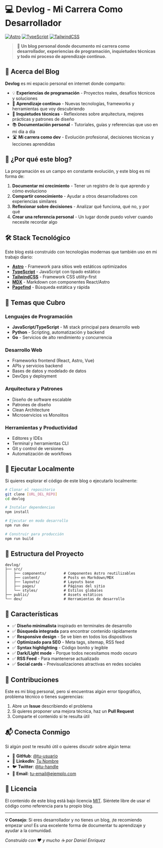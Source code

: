 # 💻 Devlog - Mi Carrera Como Desarrollador

[![Astro](https://img.shields.io/badge/Built%20with-Astro-FF5D01?style=flat-square&logo=astro&logoColor=white)](https://astro.build)
[![TypeScript](https://img.shields.io/badge/TypeScript-007ACC?style=flat-square&logo=typescript&logoColor=white)](https://www.typescriptlang.org/)
[![TailwindCSS](https://img.shields.io/badge/Tailwind-38B2AC?style=flat-square&logo=tailwind-css&logoColor=white)](https://tailwindcss.com)

> 🚀 **Un blog personal donde documento mi carrera como desarrollador, experiencias de programación, inquietudes técnicas y todo mi proceso de aprendizaje continuo.**

## 📖 Acerca del Blog

**Devlog** es mi espacio personal en internet donde comparto:

- 💡 **Experiencias de programación** - Proyectos reales, desafíos técnicos y soluciones
- 🧠 **Aprendizaje continuo** - Nuevas tecnologías, frameworks y herramientas que voy descubriendo
- 🤔 **Inquietudes técnicas** - Reflexiones sobre arquitectura, mejores prácticas y patrones de diseño
- 📚 **Documentación personal** - Tutoriales, guías y referencias que uso en mi día a día
- 🛣️ **Mi carrera como dev** - Evolución profesional, decisiones técnicas y lecciones aprendidas

## 🎯 ¿Por qué este blog?

La programación es un campo en constante evolución, y este blog es mi forma de:

1. **Documentar mi crecimiento** - Tener un registro de lo que aprendo y cómo evoluciono
2. **Compartir conocimiento** - Ayudar a otros desarrolladores con experiencias similares
3. **Reflexionar sobre decisiones** - Analizar qué funciona, qué no, y por qué
4. **Crear una referencia personal** - Un lugar donde puedo volver cuando necesite recordar algo

## 🛠️ Stack Tecnológico

Este blog está construido con tecnologías modernas que también uso en mi trabajo diario:

- **[Astro](https://astro.build)** - Framework para sitios web estáticos optimizados
- **[TypeScript](https://www.typescriptlang.org/)** - JavaScript con tipado estático
- **[TailwindCSS](https://tailwindcss.com)** - Framework CSS utility-first
- **[MDX](https://mdxjs.com/)** - Markdown con componentes React/Astro
- **[Pagefind](https://pagefind.app/)** - Búsqueda estática y rápida

## 📝 Temas que Cubro

### Lenguajes de Programación

- **JavaScript/TypeScript** - Mi stack principal para desarrollo web
- **Python** - Scripting, automatización y backend
- **Go** - Servicios de alto rendimiento y concurrencia

### Desarrollo Web

- Frameworks frontend (React, Astro, Vue)
- APIs y servicios backend
- Bases de datos y modelado de datos
- DevOps y deployment

### Arquitectura y Patrones

- Diseño de software escalable
- Patrones de diseño
- Clean Architecture
- Microservicios vs Monolitos

### Herramientas y Productividad

- Editores y IDEs
- Terminal y herramientas CLI
- Git y control de versiones
- Automatización de workflows

## 🚀 Ejecutar Localmente

Si quieres explorar el código de este blog o ejecutarlo localmente:

```bash
# Clonar el repositorio
git clone [URL_DEL_REPO]
cd devlog

# Instalar dependencias
npm install

# Ejecutar en modo desarrollo
npm run dev

# Construir para producción
npm run build
```

## 📁 Estructura del Proyecto

```
devlog/
├── src/
│   ├── components/        # Componentes Astro reutilizables
│   ├── content/           # Posts en Markdown/MDX
│   ├── layouts/           # Layouts base
│   ├── pages/             # Páginas del sitio
│   └── styles/            # Estilos globales
├── public/                # Assets estáticos
└── dev/                   # Herramientas de desarrollo
```

## 🎨 Características

- ✅ **Diseño minimalista** inspirado en terminales de desarrollo
- ✅ **Búsqueda integrada** para encontrar contenido rápidamente
- ✅ **Responsive design** - Se ve bien en todos los dispositivos
- ✅ **Optimizado para SEO** - Meta tags, sitemap, RSS feed
- ✅ **Syntax highlighting** - Código bonito y legible
- ✅ **Dark/Light mode** - Porque todos necesitamos modo oscuro
- ✅ **RSS Feed** - Para mantenerse actualizado
- ✅ **Social cards** - Previsualizaciones atractivas en redes sociales

## 🤝 Contribuciones

Este es mi blog personal, pero si encuentras algún error tipográfico, problema técnico o tienes sugerencias:

1. Abre un **Issue** describiendo el problema
2. Si quieres proponer una mejora técnica, haz un **Pull Request**
3. Comparte el contenido si te resulta útil

## 📬 Conecta Conmigo

Si algún post te resultó útil o quieres discutir sobre algún tema:

- 🐙 **GitHub**: [@tu-usuario](https://github.com/tu-usuario)
- 💼 **LinkedIn**: [Tu Nombre](https://linkedin.com/in/tu-perfil)
- 🐦 **Twitter**: [@tu-handle](https://twitter.com/tu-handle)
- 📧 **Email**: tu-email@ejemplo.com

## 📜 Licencia

El contenido de este blog está bajo licencia [MIT](LICENSE.txt). Siéntete libre de usar el código como referencia para tu propio blog.

---

**💡 Consejo**: Si eres desarrollador y no tienes un blog, ¡te recomiendo empezar uno! Es una excelente forma de documentar tu aprendizaje y ayudar a la comunidad.

_Construido con ❤️ y mucho ☕ por Daniel Enriquez_
